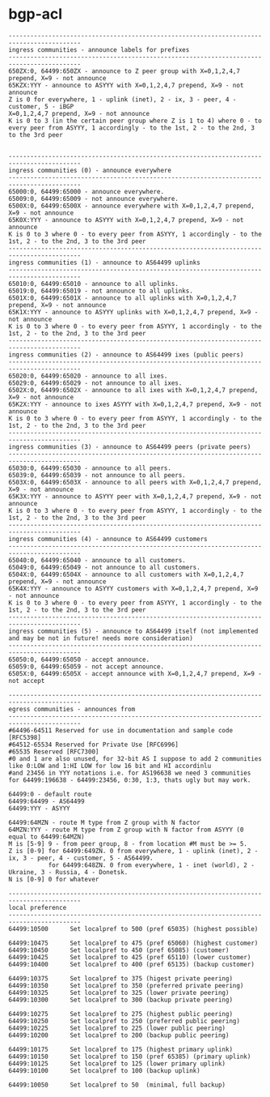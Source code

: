 # bgp-acl
    ------------------------------------------------------------------------------------------
    ingress communities - announce labels for prefixes
    ------------------------------------------------------------------------------------------
    650ZX:0, 64499:650ZX - announce to Z peer group with X=0,1,2,4,7 prepend, X=9 - not announce
    65KZX:YYY - announce to ASYYY with X=0,1,2,4,7 prepend, X=9 - not announce
    Z is 0 for everywhere, 1 - uplink (inet), 2 - ix, 3 - peer, 4 - customer, 5 - iBGP
    X=0,1,2,4,7 prepend, X=9 - not announce
    K is 0 to 3 (in the certain peer group where Z is 1 to 4) where 0 - to every peer from ASYYY, 1 accordingly - to the 1st, 2 - to the 2nd, 3 to the 3rd peer
    
    
    ------------------------------------------------------------------------------------------
    ingress communities (0) - announce everywhere
    ------------------------------------------------------------------------------------------
    65000:0, 64499:65000 - announce everywhere.
    65009:0, 64499:65009 - not announce everywhere.
    6500X:0, 64499:6500X - announce everywhere with X=0,1,2,4,7 prepend, X=9 - not announce
    65K0X:YYY - announce to ASYYY with X=0,1,2,4,7 prepend, X=9 - not announce
    K is 0 to 3 where 0 - to every peer from ASYYY, 1 accordingly - to the 1st, 2 - to the 2nd, 3 to the 3rd peer
    ------------------------------------------------------------------------------------------
    ingress communities (1) - announce to AS64499 uplinks
    ------------------------------------------------------------------------------------------
    65010:0, 64499:65010 - announce to all uplinks.
    65019:0, 64499:65019 - not announce to all uplinks.
    6501X:0, 64499:6501X - announce to all uplinks with X=0,1,2,4,7 prepend, X=9 - not announce
    65K1X:YYY - announce to ASYYY uplinks with X=0,1,2,4,7 prepend, X=9 - not announce
    K is 0 to 3 where 0 - to every peer from ASYYY, 1 accordingly - to the 1st, 2 - to the 2nd, 3 to the 3rd peer
    ------------------------------------------------------------------------------------------
    ingress communities (2) - announce to AS64499 ixes (public peers)
    ------------------------------------------------------------------------------------------
    65020:0, 64499:65020 - announce to all ixes.
    65029:0, 64499:65029 - not announce to all ixes.
    6502X:0, 64499:6502X - announce to all ixes with X=0,1,2,4,7 prepend, X=9 - not announce
    65K2X:YYY - announce to ixes ASYYY with X=0,1,2,4,7 prepend, X=9 - not announce
    K is 0 to 3 where 0 - to every peer from ASYYY, 1 accordingly - to the 1st, 2 - to the 2nd, 3 to the 3rd peer
    ------------------------------------------------------------------------------------------
    ingress communities (3) - announce to AS64499 peers (private peers)
    ------------------------------------------------------------------------------------------
    65030:0, 64499:65030 - announce to all peers.
    65039:0, 64499:65039 - not announce to all peers.
    6503X:0, 64499:6503X - announce to all peers with X=0,1,2,4,7 prepend, X=9 - not announce
    65K3X:YYY - announce to ASYYY peer with X=0,1,2,4,7 prepend, X=9 - not announce
    K is 0 to 3 where 0 - to every peer from ASYYY, 1 accordingly - to the 1st, 2 - to the 2nd, 3 to the 3rd peer
    ------------------------------------------------------------------------------------------
    ingress communities (4) - announce to AS64499 customers
    ------------------------------------------------------------------------------------------
    65040:0, 64499:65040 - announce to all customers.
    65049:0, 64499:65049 - not announce to all customers.
    6504X:0, 64499:6504X - announce to all customers with X=0,1,2,4,7 prepend, X=9 - not announce
    65K4X:YYY - announce to ASYYY customers with X=0,1,2,4,7 prepend, X=9 - not announce
    K is 0 to 3 where 0 - to every peer from ASYYY, 1 accordingly - to the 1st, 2 - to the 2nd, 3 to the 3rd peer
    ------------------------------------------------------------------------------------------
    ingress communities (5) - announce to AS64499 itself (not implemented and may be not in future! needs more consideration)
    ------------------------------------------------------------------------------------------
    65050:0, 64499:65050 - accept announce.
    65059:0, 64499:65059 - not accept announce.
    6505X:0, 64499:6505X - accept announce with X=0,1,2,4,7 prepend, X=9 - not accept
    
    ------------------------------------------------------------------------------------------
    egress communities - announces from
    ------------------------------------------------------------------------------------------
    #64496-64511 Reserved for use in documentation and sample code [RFC5398]
    #64512-65534 Reserved for Private Use [RFC6996]
    #65535 Reserved [RFC7300]
    #0 and 1 are also unused, for 32-bit AS I suppose to add 2 communities like 0:LOW and 1:HI LOW for low 16 bit and HI accordinlu
    #and 23456 in YYY notations i.e. for AS196638 we need 3 communities for 64499:196638 - 64499:23456, 0:30, 1:3, thats ugly but may work.
    
    64499:0 - default route
    64499:64499 - AS64499
    64499:YYY - ASYYY
    
    64499:64MZN - route M type from Z group with N factor
    64MZN:YYY - route M type from Z group with N factor from ASYYY (0 equal to 64499:64MZN)
    M is [5-9] 9 - from peer group, 8 - from location #M must be >= 5.
    Z is [0-9] for 64499:649ZN. 0 from everywhere, 1 - uplink (inet), 2 - ix, 3 - peer, 4 - customer, 5 - AS64499.
               for 64499:648ZN. 0 from everywhere, 1 - inet (world), 2 - Ukraine, 3 - Russia, 4 - Donetsk.
    N is [0-9] 0 for whatever
    
    ------------------------------------------------------------------------------------------
    local preference
    ------------------------------------------------------------------------------------------
    64499:10500      Set localpref to 500 (pref 65035) (highest possible)
    
    64499:10475      Set localpref to 475 (pref 65060) (highest customer)
    64499:10450      Set localpref to 450 (pref 65085) (customer)
    64499:10425      Set localpref to 425 (pref 65110) (lower customer)
    64499:10400      Set localpref to 400 (pref 65135) (backup customer)
    
    64499:10375      Set localpref to 375 (higest private peering)
    64499:10350      Set localpref to 350 (preferred private peering)
    64499:10325      Set localpref to 325 (lower private peering)
    64499:10300      Set localpref to 300 (backup private peering)
    
    64499:10275      Set localpref to 275 (highest public peering)
    64499:10250      Set localpref to 250 (preferred public peering)
    64499:10225      Set localpref to 225 (lower public peering)
    64499:10200      Set localpref to 200 (backup public peering)
    
    64499:10175      Set localpref to 175 (highest primary uplink)
    64499:10150      Set localpref to 150 (pref 65385) (primary uplink)
    64499:10125      Set localpref to 125 (lower primary uplink)
    64499:10100      Set localpref to 100 (backup uplink)
    
    64499:10050      Set localpref to 50  (minimal, full backup)
